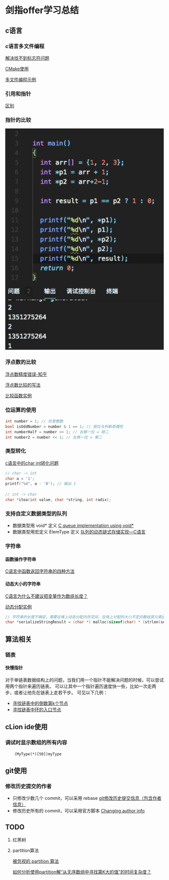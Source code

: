 # 剑指offer学习总结

## c语言

### c语言多文件编程

[解决找不到标志符问题](https://stackoverflow.com/questions/58840157/how-to-fix-undefined-symbols-for-architecture-x86-64-in-c)

[CMake使用](https://blog.csdn.net/u012150179/article/details/17852273)

[多文件编程示例](https://blog.csdn.net/candcplusplus/article/details/7317472)

### 引用和指针

[区别](https://blog.csdn.net/boy_of_god/article/details/81022316)

### 指针的比较

![指针比较示例](./picture4md/WeChat25df795e9045d90d2a91e529e38bc547.png)

### 浮点数的比较

[浮点数精度错误-知乎](https://www.zhihu.com/question/21175703)

[浮点数比较的写法](https://blog.csdn.net/jk110333/article/details/8902707)

[比较函数实例](./lib/doubleNumberEqual.h)

### 位运算的使用

```c
int number = 1; // 任意整数
bool isOddNumber = number & 1 == 1; // 按位与判断奇偶性
int numberHalf = number >> 1; // 右移一位 = 除二
int number2 = number << 1; // 左移一位 = 乘二
```

### 类型转化

[c语言中的char int转化问题](https://blog.csdn.net/mkc1989/article/details/39085711)

```c
// char -> int
char a = '1';
printf("%d", a - '0'); // 输出 1

// int -> char
char *itoa(int value, char *string, int radix);
```

### 支持自定义数据类型的队列

- 数据类型用 void* 定义 [C queue implementation using void*](https://stackoverflow.com/questions/17731958/c-queue-implementation-using-void-good-or-bad-practice)
- 数据类型用宏定义 ElemType 定义 [队列的动态链式存储实现—C语言](https://cloud.tencent.com/developer/article/1344611)

### 字符串

#### 函数操作字符串

[C语言中函数返回字符串的四种方法](https://www.cnblogs.com/lifan3a/articles/10942241.html)

#### 动态大小的字符串

[C语言为什么不建议把变量作为数组长度？](https://www.zhihu.com/question/367672681)

[动态分配实例](./cp4/binaryTreeSerializeAndDeserialize.c)
```C
// 字符串的长度不确定，需要在堆上动态分配内存空间，在栈上分配的大小不定的数组其元素值不确定，会导致判断'\0'的库函数（如strcpy, strcat）出错
char *serializeStringResult = (char *) malloc(sizeof(char) * (strlen(serializeString) + 1));
```

## 算法相关

### 链表

#### 快慢指针

对于单链表数据结构上的问题，当我们用一个指针不能解决问题的时候，可以尝试用两个指针来遍历链表。
可以让其中一个指针遍历速度快一些，比如一次走两步，或者让他先在链表上走若干步。
可见以下几例：
- [寻找链表中的倒数第k个节点](./cp3/findKthToTail.c)
- [寻找链表中环的入口节点](./cp3/findEntryNodeOfLoop.c)

## cLion ide使用

### 调试时显示数组的所有内容

```shell script
    (MyType(*)[50])myType
```

## git使用

### 修改历史提交的作者

- 只修改少数几个 commit，可以采用 rebase
  [git修改历史提交信息（包含作者信息）](https://blog.csdn.net/xiaowu_zhu/article/details/83024558)
- 修改历史所有的 commit，可以采用官方脚本
  [Changing author info](https://help.github.com/en/github/using-git/changing-author-info#platform-windows)

## TODO

1. 红黑树
2. partition算法

   [被忽视的 partition 算法](https://www.jianshu.com/p/daebe1596ca6)

   [如何分析使用partition解“从无序数组中寻找第K大的值”的时间复杂度？](https://www.zhihu.com/question/50414719/answer/227769600)


